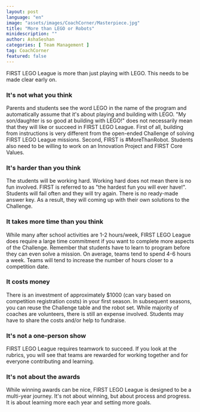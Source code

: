 ```yaml
---
layout: post
language: "en"
image: "assets/images/CoachCorner/Masterpiece.jpg"
title: "More than LEGO or Robots"
minidescription: ""
author: AshaSeshan
categories: [ Team Management ]
tag: CoachCorner
featured: false
---
```

FIRST LEGO League is more than just playing with LEGO. This needs to be made clear early on.

### It's not what you think

Parents and students see the word LEGO in the name of the program and automatically assume that it's about playing and building with LEGO. "My son/daughter is so good at building with LEGO!" does not necessarily mean that they will like or succeed in FIRST LEGO League. First of all, building from instructions is very different from the open-ended Challenge of solving FIRST LEGO League missions. Second, FIRST is #MoreThanRobot. Students also need to be willing to work on an Innovation Project and FIRST Core Values.

### It's harder than you think

The students will be working hard. Working hard does not mean there is no fun involved. FIRST is referred to as "the hardest fun you will ever have!". Students will fail often and they will try again. There is no ready-made answer key. As a result, they will coming up with their own solutions to the Challenge.

### It takes more time than you think

While many after school activities are 1-2 hours/week, FIRST LEGO League does require a large time commitment if you want to complete more aspects of the Challenge. Remember that students have to learn to program before they can even solve a mission. On average, teams tend to spend 4-6 hours a week. Teams will tend to increase the number of hours closer to a competition date.

### It costs money

There is an investment of approximately $1000 (can vary based on competition registration costs) in your first season. In subsequent seasons, you can reuse the Challenge table and the robot set. While majority of coaches are volunteers, there is still an expense involved. Students may have to share the costs and/or help to fundraise.

### It's not a one-person show

FIRST LEGO League requires teamwork to succeed. If you look at the rubrics, you will see that teams are rewarded for working together and for everyone contributing and learning.

### It's not about the awards

While winning awards can be nice, FIRST LEGO League is designed to be a multi-year journey. It's not about winning, but about process and progress. It is about learning more each year and setting more goals.
